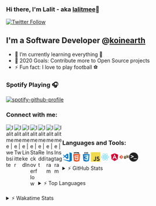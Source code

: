 ### Hi there, I'm Lalit - aka [lalitmee][website]👋

[![Twitter Follow](https://img.shields.io/twitter/follow/lalitmee?color=1DA1F2&logo=twitter&style=for-the-badge)](https://twitter.com/intent/follow?original_referer=https%3A%2F%2Fgithub.com%2Flalitmee&screen_name=lalitmee)

## I'm a Software Developer @[koinearth](https://github.com/koinearth)

- 🌱 I’m currently learning everything 🤣
- 🥅 2020 Goals: Contribute more to Open Source projects
- ⚡ Fun fact: I love to play football ⚽

### Spotify Playing 🎧

[![spotify-github-profile](https://spotify-github-profile.vercel.app/api/view?uid=lkmee&cover_image=true&theme=novatorem)](https://spotify-github-profile.vercel.app/api/view?uid=lkmee&redirect=true)

### Connect with me:

[<img align="left" alt="lalitmee | website" width="22px" src="https://img.icons8.com/fluent/96/000000/domain.png" />][website]
[<img align="left" alt="lalitmee | Twitter" width="22px" src="https://img.icons8.com/color/96/000000/twitter-squared.png" />][twitter]
[<img align="left" alt="lalitmee | LinkedIn" width="22px" src="https://img.icons8.com/color/96/000000/linkedin.png" />][linkedin]
[<img align="left" alt="lalitmee | Stackoverflow" width="22px" src="https://img.icons8.com/color/96/000000/stackoverflow.png" />][stackoverflow]
[<img align="left" alt="lalitmee | Reddit" width="22px" src="https://img.icons8.com/color/96/000000/reddit.png" />][reddit]
[<img align="left" alt="lalitmee | Instagram" width="22px" src="https://img.icons8.com/color/96/000000/instagram-new.png" />][instagram]
[<img align="left" alt="lalitmee | Instagram" width="22px" src="https://img.icons8.com/color/96/000000/facebook.png" />][facebook]

<br />

### Languages and Tools:

<img align="left" alt="Visual Studio Code" width="26px" src="https://raw.githubusercontent.com/github/explore/80688e429a7d4ef2fca1e82350fe8e3517d3494d/topics/visual-studio-code/visual-studio-code.png" />
<img align="left" alt="HTML5" width="26px" src="https://raw.githubusercontent.com/github/explore/80688e429a7d4ef2fca1e82350fe8e3517d3494d/topics/html/html.png" />
<img align="left" alt="CSS3" width="26px" src="https://raw.githubusercontent.com/github/explore/80688e429a7d4ef2fca1e82350fe8e3517d3494d/topics/css/css.png" />
<img align="left" alt="JavaScript" width="26px" src="https://raw.githubusercontent.com/github/explore/80688e429a7d4ef2fca1e82350fe8e3517d3494d/topics/javascript/javascript.png" />
<img align="left" alt="React" width="26px" src="https://raw.githubusercontent.com/github/explore/80688e429a7d4ef2fca1e82350fe8e3517d3494d/topics/react/react.png" />
<img align="left" alt="Angular" width="26px" src="https://raw.githubusercontent.com/github/explore/80688e429a7d4ef2fca1e82350fe8e3517d3494d/topics/angular/angular.png" />
<img align="left" alt="Git" width="26px" src="https://raw.githubusercontent.com/github/explore/80688e429a7d4ef2fca1e82350fe8e3517d3494d/topics/git/git.png" />
<img align="left" alt="Terminal" width="26px" src="https://raw.githubusercontent.com/github/explore/80688e429a7d4ef2fca1e82350fe8e3517d3494d/topics/terminal/terminal.png" />

<br />
<br />

<details>
  <summary>⚡ GitHub Stats</summary>

  <img align="left" alt="lalitmee's GitHub Stats" src="https://github-readme-stats.codestackr.vercel.app/api?username=lalitmee&count_private=true&show_icons=true&hide_border=true&theme=dark" />

</details>

<br />

<details>
  <summary>⚡ Top Languages</summary>

  <img align="left" alt="lalitmee's GitHub Stats" src="https://github-readme-stats.vercel.app/api/top-langs/?username=lalitmee&hide=emacs_lisp&layout=compact&theme=dark" />

</details>

<br />

<details>
  <summary>⚡ Wakatime Stats</summary>

  <img align="left" alt="lalitmee's Wakatime Stats" src="https://github-readme-stats.vercel.app/api/wakatime?username=lalitmee&theme=dark" />

</details>

[konearth]: https://github.com/koinearth
[website]: https://lalitmee.github.io/portfolio
[twitter]: https://twitter.com/lalitmee
[instagram]: https://instagram.com/lalitmee
[linkedin]: https://linkedin.com/in/lalitmee
[stackoverflow]: https://stackoverflow.com/users/4515657/lalit-kumar
[facebook]: https://www.facebook.com/iamlalitmee
[reddit]: https://www.reddit.com/user/lalitmee
